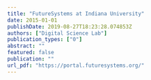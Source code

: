 ```yaml
---
title: "FutureSystems at Indiana University"
date: 2015-01-01
publishDate: 2019-08-27T18:23:28.074853Z
authors: ["Digital Science Lab"]
publication_types: ["0"]
abstract: ""
featured: false
publication: ""
url_pdf: "https://portal.futuresystems.org/"
---
```


